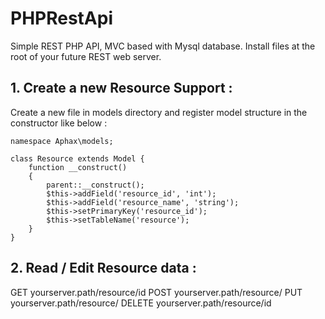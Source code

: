 # PHPRestApi
Simple REST PHP API, MVC based with Mysql database.
Install files at the root of your future REST web server.

## 1. Create a new Resource Support :
Create a new file in models directory and register model structure in the constructor like below :
```
namespace Aphax\models;

class Resource extends Model {
    function __construct()
    {
        parent::__construct();
        $this->addField('resource_id', 'int');
        $this->addField('resource_name', 'string');
        $this->setPrimaryKey('resource_id');
        $this->setTableName('resource');
    }
}
```

## 2. Read / Edit Resource data :
GET yourserver.path/resource/id
POST yourserver.path/resource/
PUT yourserver.path/resource/
DELETE yourserver.path/resource/id
